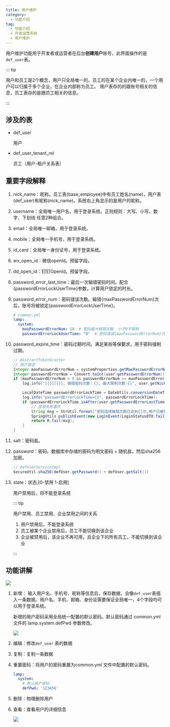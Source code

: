 ```yaml
---
title: 用户维护
category:
  - 功能介绍
tag:
  - 功能介绍
  - 开发运营系统
  - 用户维护
---
```


用户维护功能用于开发者或运营者在后台**创建用户**账号，此界面操作的是`def_user`表。

::: tip

用户和员工是2个概念，用户只全局唯一的，员工的在某个企业内唯一的，一个用户可以归属于多个企业，在企业内部称为员工。 用户表存的的跟账号相关的信息，员工表存的是跟员工相关的信息。

:::

## 涉及的表

- def_user

  用户

- def_user_tenant_rel

  员工（用户-租户关系表）

## 重要字段解释

1. nick_name：昵称。员工表(base_employee)中有员工姓名(name)，用户表(def_user)有昵称(nick_name)。系统右上角显示的是用户的昵称。

2. username：全局唯一用户名，用于登录系统。正则规则：大写、小写、数字、下划线 任意2种组合。

3. email：全局唯一邮箱，用于登录系统。

4. mobile：全局唯一手机号，用于登录系统。

5. id_card：全局唯一身份证号，用于登录系统。

6. wx_open_id：微信openId。预留字段。

7. dd_open_id：钉钉OpenId。预留字段。

8. password_error_last_time：最后一次输错密码时间。配合{passwordErrorLockUserTime}参数，计算用户锁定的时长。

9. password_error_num：密码错误次数。输错{maxPasswordErrorNum}次后，账号将被锁定{passwordErrorLockUserTime}。
   
   ```yaml
   # common.yml
   lamp:
     system:
       maxPasswordErrorNum: 10  # 密码最大输错次数  小于0不限制
       passwordErrorLockUserTime: "0"  # 密码错误{maxPasswordErrorNum}次后，锁定用户时间[0: 今天结束；60m: 60分钟后；2h: 2小时后；4d: 4天后； 2w: 2周后；3M: 3个月后；5y: 5年后]
   ```

10. password_expire_time：密码过期时间。满足某些等保要求，用于密码强制过期。
    
    ```java
    // AbstractTokenGranter
    // 用户锁定
    Integer maxPasswordErrorNum = systemProperties.getMaxPasswordErrorNum();
    Integer passwordErrorNum = Convert.toInt(user.getPasswordErrorNum(), 0);
    if (maxPasswordErrorNum > 0 && passwordErrorNum >= maxPasswordErrorNum) {
        log.info("[{}][{}], 输错密码次数：{}, 最大限制次数:{}", user.getNickName(), user.getId(), passwordErrorNum, maxPasswordErrorNum);
    
        LocalDateTime passwordErrorLockTime = DateUtils.conversionDateTime(systemProperties.getPasswordErrorLockUserTime());
        log.info("passwordErrorLockTime={}", passwordErrorLockTime);
        if (passwordErrorLockTime.isAfter(user.getPasswordErrorLastTime())) {
            // 登录失败事件
            String msg = StrUtil.format("密码连续输错次数已达到{}次,用户已被锁定~", maxPasswordErrorNum);
            SpringUtils.publishEvent(new LoginEvent(LoginStatusDTO.fail(user.getId(), LoginStatusEnum.USER_ERROR, msg)));
            return R.fail(msg);
        }
    }
    ```

11. salt：密码盐。

12. password：密码。数据库中存储的密码为明文密码 + 随机盐，然后sha256加密。
    
    ```java
    // DefUserServiceImpl
    SecureUtil.sha256(defUser.getPassword() + defUser.getSalt())
    ```

13. state：状态;[0-禁用 1-启用]
    
    用户禁用后，将不能登录系统
    
    ::: tip
    
    用户禁用、员工禁用、企业禁用之间的关系
    
    1. 用户禁用后，不能登录系统
    2. 员工被某个企业禁用后，员工不能切换到该企业
    3. 企业被禁用后，该企业不再可用，且企业下的所有员工，不能切换到该企业
    
    :::

## 功能讲解

![](/images/intro/操作_用户维护_用户列表.png)

1. 新增： 输入用户名、手机号、昵称等信息后，保存数据，会像`def_user`表插入一条数据。用户名、手机、邮箱、身份证需要保证全局唯一，4个字段均可以用于登录系统。
   
   新增的用户密码采用全局统一配置的默认密码。默认密码通过 common.yml 文件的 lamp.system.defPwd 参数修改。
   
   ![](/images/intro/操作_用户维护_新增用户.png)
   
2. 编辑：修改`def_user` 表的数据

3. 复制：复制一条数据

4. 重置密码：将用户的密码重置为common.yml 文件中配置的默认密码。

   ```yaml
   lamp:
     system:
       # 默认用户密码
       defPwd: '123456'
   ```

5. 删除：物理删除用户

6. 查看：查看用户的详细信息

   ![](/images/intro/操作_用户维护_查看用户.png)
